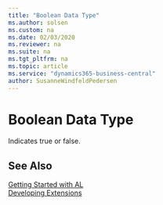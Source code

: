```yaml
---
title: "Boolean Data Type"
ms.author: solsen
ms.custom: na
ms.date: 02/03/2020
ms.reviewer: na
ms.suite: na
ms.tgt_pltfrm: na
ms.topic: article
ms.service: "dynamics365-business-central"
author: SusanneWindfeldPedersen
---
```

[//]: # (START>DO_NOT_EDIT)
[//]: # (IMPORTANT:Do not edit any of the content between here and the END>DO_NOT_EDIT.)
[//]: # (Any modifications should be made in the .xml files in the ModernDev repo.)
# Boolean Data Type
Indicates true or false.




[//]: # (IMPORTANT: END>DO_NOT_EDIT)



## See Also
[Getting Started with AL](../../devenv-get-started.md)  
[Developing Extensions](../../devenv-dev-overview.md)  